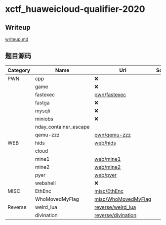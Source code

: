 # xctf_huaweicloud-qualifier-2020 

## Writeup
[writeup.md](./writeup.md)

## 题目源码
| Category |         Name          | Url | Score | Solved |
| -------- | --------------------- | --- | ----- | ------ |
| PWN      | cpp                   | :x:    |       |        |
|          | game                  | :x:    |       |        |
|          | fastexec              | [pwn/fastexec](./pwn/fastexec)    |       |        |
|          | fastga                | :x:    |       |        |
|          | mysqli                | :x:    |       |        |
|          | miniobs               | :x:    |       |        |
|          | nday_container_escape |     |       |        |
|          | qemu-zzz              |  [pwn/qemu-zzz](./pwn/qemuzzz)   |       |        |
| WEB      | hids                  |  [web/hids](./web/hids)  |       |        |
|          | cloud                 |     |       |        |
|          | mine1                 |  [web/mine1](./web/mine1)   |       |        |
|          | mine2                 |  [web/mine2](./web/mine2)   |       |        |
|          | pyer                  |  [web/pyer](./web/pyer)   |       |        |
|          | webshell              | :x:    |       |        |
| MISC     | EthEnc                | [misc/EthEnc](./misc/EthEnc) |       |        |
|          | WhoMovedMyFlag        | [misc/WhoMovedMyFlag](./misc/WhoMovedMyFlag)   |       |        |
| Reverse  | weird_lua             | [reverse/weird_lua](./reverse/weird_lua) |       |        |
|          | divination            | [reverse/divination](./reverse/divination) |       |        |

